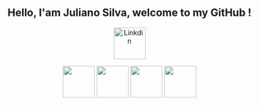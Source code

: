 <h2 align="center">Hello, I'am Juliano Silva, welcome to my GitHub !</h2>

<p align="center">
  <a href="https://www.linkedin.com/in/julianoacs/" target="_blank">
    <img src="https://img.shields.io/badge/LinkedIn-0077B5?style=for-the-badge&logo=linkedin&logoColor=white" alt="Linkdin" width="65px">
  </a>
</p>

<p align="center">
  <img src="https://cdn.jsdelivr.net/gh/devicons/devicon/icons/java/java-original-wordmark.svg" width="65px">
  <img src="https://cdn.jsdelivr.net/gh/devicons/devicon/icons/html5/html5-original.svg" width="65px">
  <img src="https://cdn.jsdelivr.net/gh/devicons/devicon/icons/css3/css3-original.svg" width="65px">
  <img src="https://cdn.jsdelivr.net/gh/devicons/devicon/icons/sass/sass-original.svg" width="65px">
</p>
